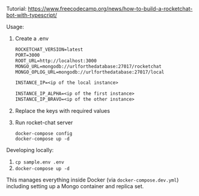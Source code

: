Tutorial:
https://www.freecodecamp.org/news/how-to-build-a-rocketchat-bot-with-typescript/

Usage:

1. Create a .env

   ```txt
   ROCKETCHAT_VERSION=latest
   PORT=3000
   ROOT_URL=http://localhost:3000
   MONGO_URL=mongodb://urlforthedatabase:27017/rocketchat
   MONGO_OPLOG_URL=mongodb://urlforthedatabase:27017/local

   INSTANCE_IP=<ip of the local instance>

   INSTANCE_IP_ALPHA=<ip of the first instance>
   INSTANCE_IP_BRAVO=<ip of the other instance>
   ```

2. Replace the keys with required values

3. Run rocket-chat server

   ```console
   docker-compose config
   docker-compose up -d
   ```

Developing locally:

1. `cp sample.env .env`
2. `docker-compose up -d`

This manages everything inside Docker (via `docker-compose.dev.yml`) including setting up a Mongo container and replica set.
